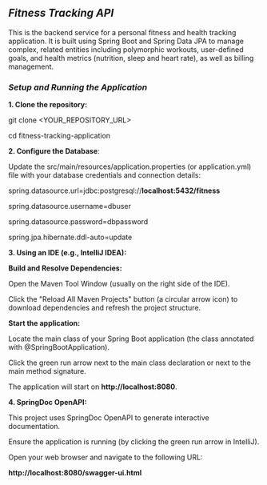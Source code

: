 ***<h2>Fitness Tracking API</h2>***

This is the backend service for a personal fitness and health tracking application. It is built using Spring Boot and Spring Data JPA to manage complex, related entities including polymorphic workouts, user-defined goals, and health metrics (nutrition, sleep and heart rate), as well as billing management.

***<h3>Setup and Running the Application</h3>***

**1. Clone the repository:**

git clone <YOUR_REPOSITORY_URL>

cd fitness-tracking-application

**2. Configure the Database**:

Update the src/main/resources/application.properties (or application.yml) file with your database credentials and connection details:

spring.datasource.url=jdbc:postgresql://**localhost:5432/fitness**

spring.datasource.username=dbuser

spring.datasource.password=dbpassword

spring.jpa.hibernate.ddl-auto=update

**3. Using an IDE (e.g., IntelliJ IDEA):**

**Build and Resolve Dependencies:**

Open the Maven Tool Window (usually on the right side of the IDE).

Click the "Reload All Maven Projects" button (a circular arrow icon) to download dependencies and refresh the project structure.

**Start the application:**

Locate the main class of your Spring Boot application (the class annotated with @SpringBootApplication).

Click the green run arrow next to the main class declaration or next to the main method signature.

The application will start on **http://localhost:8080**.

**4. SpringDoc OpenAPI:**

This project uses SpringDoc OpenAPI to generate interactive documentation.

Ensure the application is running (by clicking the green run arrow in IntelliJ).

Open your web browser and navigate to the following URL:

**http://localhost:8080/swagger-ui.html**
